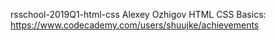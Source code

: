rsschool-2019Q1-html-css
Alexey Ozhigov
HTML CSS Basics: https://www.codecademy.com/users/shuujke/achievements

